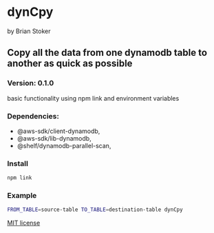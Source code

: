 # dynCpy
by Brian Stoker

## Copy all the data from one dynamodb table to another as quick as possible

### Version: 0.1.0
basic functionality using npm link and environment variables

### Dependencies: 
* @aws-sdk/client-dynamodb,
* @aws-sdk/lib-dynamodb,
* @shelf/dynamodb-parallel-scan,

### Install

```bash
npm link
```

### Example

```bash
FROM_TABLE=source-table TO_TABLE=destination-table dynCpy
```

[MIT license](LICENSE)
